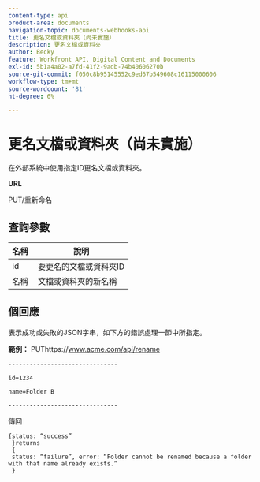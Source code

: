 ```yaml
---
content-type: api
product-area: documents
navigation-topic: documents-webhooks-api
title: 更名文檔或資料夾（尚未實施）
description: 更名文檔或資料夾
author: Becky
feature: Workfront API, Digital Content and Documents
exl-id: 5b1a4a02-a7fd-41f2-9adb-74b40606270b
source-git-commit: f050c8b95145552c9ed67b549608c16115000606
workflow-type: tm+mt
source-wordcount: '81'
ht-degree: 6%

---
```



# 更名文檔或資料夾（尚未實施）

在外部系統中使用指定ID更名文檔或資料夾。

**URL**

PUT/重新命名

## 查詢參數

| 名稱  | 說明 |
|---|---|
| id | 要更名的文檔或資料夾ID |
| 名稱  | 文檔或資料夾的新名稱 |


## 個回應

表示成功或失敗的JSON字串，如下方的錯誤處理一節中所指定。

**範例：** PUThttps://www.acme.com/api/rename

```
-------------------------------

id=1234

name=Folder B ­­­­­­­­­­­­­­­­­­­­­­­­­­­­­­­­­­­­

-------------------------------
```

傳回

```
{status: “success”
 }returns
 {
 status: “failure”, error: “Folder cannot be renamed because a folder with that name already exists.”
 }
```
